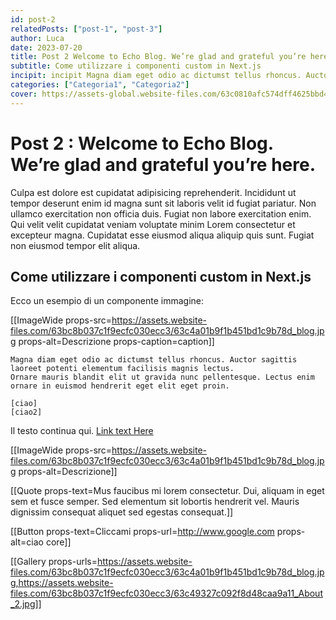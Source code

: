 ```yaml
---
id: post-2
relatedPosts: ["post-1", "post-3"]
author: Luca
date: 2023-07-20
title: Post 2 Welcome to Echo Blog. We’re glad and grateful you’re here.
subtitle: Come utilizzare i componenti custom in Next.js
incipit: incipit Magna diam eget odio ac dictumst tellus rhoncus. Auctor sagittis laoreet potenti elementum facilisis magnis lectus. Ornare mauris blandit elit ut gravida nunc pellentesque. Lectus enim ornare in euismod hendrerit eget elit eget proi
categories: ["Categoria1", "Categoria2"]
cover: https://assets-global.website-files.com/63c0810afc574dff4625bbd4/63c086c49ccec78e66dbe2de_thumbnail_3.jpg
---
```



# Post 2 : Welcome to Echo Blog. We’re glad and grateful you’re here.

Culpa est dolore est cupidatat adipisicing reprehenderit. Incididunt ut tempor deserunt enim id magna sunt sit laboris velit id fugiat pariatur. Non ullamco exercitation non officia duis. Fugiat non labore exercitation enim. Qui velit velit cupidatat veniam voluptate minim Lorem consectetur et excepteur magna. Cupidatat esse eiusmod aliqua aliquip quis sunt. Fugiat non eiusmod tempor elit aliqua.

## Come utilizzare i componenti custom in Next.js

Ecco un esempio di un componente immagine:

[[ImageWide props-src=https://assets.website-files.com/63bc8b037c1f9ecfc030ecc3/63c4a01b9f1b451bd1c9b78d_blog.jpg props-alt=Descrizione props-caption=caption]]


```
Magna diam eget odio ac dictumst tellus rhoncus. Auctor sagittis laoreet potenti elementum facilisis magnis lectus. 
Ornare mauris blandit elit ut gravida nunc pellentesque. Lectus enim ornare in euismod hendrerit eget elit eget proin.

[ciao]
[ciao2]
```


Il testo continua qui. [Link text Here](https://link-url-here.org)

[[ImageWide props-src=https://assets.website-files.com/63bc8b037c1f9ecfc030ecc3/63c4a01b9f1b451bd1c9b78d_blog.jpg props-alt=Descrizione]]


[[Quote props-text=Mus faucibus mi lorem consectetur. Dui, aliquam in eget sem et fusce semper. Sed elementum sit lobortis hendrerit vel. Mauris dignissim consequat aliquet sed egestas consequat.]]

[[Button props-text=Cliccami props-url=http://www.google.com props-alt=ciao core]]

[[Gallery props-urls=https://assets.website-files.com/63bc8b037c1f9ecfc030ecc3/63c4a01b9f1b451bd1c9b78d_blog.jpg,https://assets.website-files.com/63bc8b037c1f9ecfc030ecc3/63c49327c092f8d48caa9a11_About_2.jpg]]